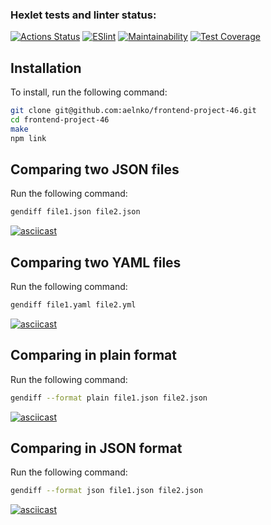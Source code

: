### Hexlet tests and linter status:
[![Actions Status](https://github.com/aelnko/frontend-project-46/workflows/hexlet-check/badge.svg)](https://github.com/aelnko/frontend-project-46/actions)
[![ESlint](https://github.com/aelnko/frontend-project-46/actions/workflows/eslint.yml/badge.svg)](https://github.com/aelnko/frontend-project-46/actions/workflows/eslint.yml)
[![Maintainability](https://api.codeclimate.com/v1/badges/5066baef58c6f5d3fc70/maintainability)](https://codeclimate.com/github/aelnko/frontend-project-46/maintainability)
[![Test Coverage](https://api.codeclimate.com/v1/badges/5066baef58c6f5d3fc70/test_coverage)](https://codeclimate.com/github/aelnko/frontend-project-46/test_coverage)

## Installation
To install, run the following command:
````bash
git clone git@github.com:aelnko/frontend-project-46.git
cd frontend-project-46
make
npm link
````

## Comparing two JSON files
Run the following command:
````bash
gendiff file1.json file2.json
````
[![asciicast](https://asciinema.org/a/sHudFxpyZVPEDTWQSlJUwy5OE.svg)](https://asciinema.org/a/sHudFxpyZVPEDTWQSlJUwy5OE)

## Comparing two YAML files
Run the following command:
````bash
gendiff file1.yaml file2.yml
````
[![asciicast](https://asciinema.org/a/609933.svg)](https://asciinema.org/a/609933)

## Comparing in plain format
Run the following command:
````bash
gendiff --format plain file1.json file2.json
````
[![asciicast](https://asciinema.org/a/609934.svg)](https://asciinema.org/a/609934)

## Comparing in JSON format
Run the following command:
````bash
gendiff --format json file1.json file2.json
````
[![asciicast](https://asciinema.org/a/609935.svg)](https://asciinema.org/a/609935)